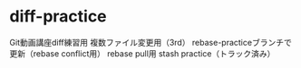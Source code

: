 # diff-practice
Git動画講座diff練習用
複数ファイル変更用（3rd）
rebase-practiceブランチで更新（rebase conflict用）
rebase pull用
stash practice（トラック済み）
